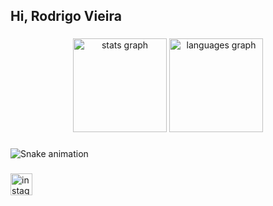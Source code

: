 <h2 align="left">Hi, Rodrigo Vieira</h2>

###

<div align="center">
  <img src="https://github-readme-stats.vercel.app/api?username=Rodrigovcoding&hide_title=false&hide_rank=false&show_icons=true&include_all_commits=true&count_private=true&disable_animations=false&theme=midnight-purple&locale=en&hide_border=false&order=1" height="150" alt="stats graph"  />
  <img src="https://github-readme-stats.vercel.app/api/top-langs?username=Rodrigovcoding&locale=en&hide_title=false&layout=compact&card_width=320&langs_count=5&theme=midnight-purple&hide_border=false&order=2" height="150" alt="languages graph"  />
</div>

###

<img src="https://raw.githubusercontent.com/Rodrigovcoding/Rodrigovcoding/output/snake.svg" alt="Snake animation" />

###

<div align="left">
  <a href="https://www.instagram.com/pontolinha/" target="_blank">
    <img src="https://img.shields.io/static/v1?message=Instagram&logo=instagram&label=&color=E4405F&logoColor=white&labelColor=&style=for-the-badge" height="35" alt="instagram logo"  />
  </a>
</div>

###
